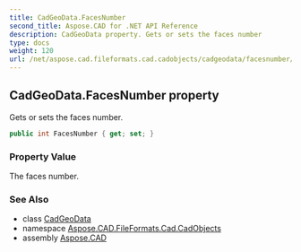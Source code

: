 ```yaml
---
title: CadGeoData.FacesNumber
second_title: Aspose.CAD for .NET API Reference
description: CadGeoData property. Gets or sets the faces number
type: docs
weight: 120
url: /net/aspose.cad.fileformats.cad.cadobjects/cadgeodata/facesnumber/
---
```

## CadGeoData.FacesNumber property

Gets or sets the faces number.

```csharp
public int FacesNumber { get; set; }
```

### Property Value

The faces number.

### See Also

* class [CadGeoData](../)
* namespace [Aspose.CAD.FileFormats.Cad.CadObjects](../../cadgeodata/)
* assembly [Aspose.CAD](../../../)


